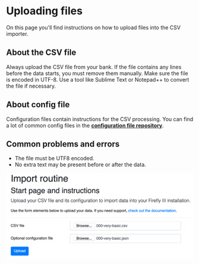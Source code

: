 # Uploading files

On this page you'll find instructions on how to upload files into the CSV importer.

## About the CSV file

Always upload the CSV file from your bank. If the file contains any lines before the data starts, you must remove them manually. Make sure the file is encoded in UTF-8. Use a tool like Sublime Text or Notepad++ to convert the file if necessary. 

## About config file

Configuration files contain instructions for the CSV processing. You can find a lot of common config files in the **[configuration file repository](https://github.com/firefly-iii/import-configurations)**.

## Common problems and errors

- The file must be UTF8 encoded.
- No extra text may be present before or after the data.




![Upload files.](./images/upload.png)
